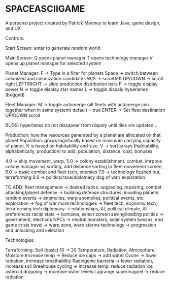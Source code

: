 # SPACEASCIIGAME

A personal project created by Patrick Mooney to learn Java, game design, and UX

Controls:

Start Screen: enter to generate random world


Main Screen: Q opens planet manager
              T opens technology manager
              V opens up planet manager for selected system
              
              
Planet Manager:
F -> Type in a filter for planets
Space -> switch between colonized and colonization candidates
W/S -> scroll left
UP/DOWN -> scroll right
LEFT/RIGHT -> slide production distribution bars
P -> toggle display power
N -> toggle display star names
L -> toggle dispaly hyperlanes (bugged)

Fleet Manager:
M -> toggle automerge (all fleets with automerge join together when in same system) default = true
ENTER -> Set fleet destination
UP/DOWN scroll

BUGS:
hyperlanes do not dissapear from dispaly until tiles are updated...


Production: how the resources generated by a planet are allocated on that planet
Population: grows logistically based on maximum carrying capacity of planet. K is based on habitability and size.
V -> sort arrays (habitability, alphabetically, production)
to add: population, distance, cost, bonuses.

4.0 -> ship movement, warp, 
5.0 -> colony establishment. combat. imrpove colony manager w/ sorting, add distance sorting to fleet movement screen, 
6.0 -> basic combat and fleet tech, enemies
7.0 -> technology fleshed out, terraforming
8.0 -> politics/race/diplomacy dog of war/ exploration

  

TO ADD:
   fleet management -> desired ratios, upgrading, repairing, combat
   attacking/planet defense -> building defense structures, invading planets
   random events -> anomolies, warp anomolies, political events, etc
   exploration -> fog of war
   more technologies -> fleet tech, economy tech, terraforming tech
   diplomacy -> relationships, AI, political climate, AI preferences
   racial stats -> bonuses, select screen
   saving/loading
   politics -> government, elections
   NPCs -> neutral monsters, solar system bosses, end game crisis
   travel -> warp zone, warp storms
   technology -> progression and unlocking and selection
  
Technologies:
 
 
 Terraforming: 
      Soil (basic) 10 -> 20
      Temperature, Radiation, Atmosphere, Moisture
      Increase temp -> Reduce ice caps -> add water
      Ozone -> lower radiation, increase breathability
      Radiogenic bacteria -> lower radiation, increase soil
      Greehouse cycling -> increase temp, reduce radiation
      Ice asteroid dropping -> increase water levels
      Lagrange supermagnet -> reduce radiation
      
        
      
  
